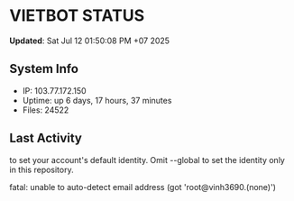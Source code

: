 # VIETBOT STATUS
**Updated**: Sat Jul 12 01:50:08 PM +07 2025

## System Info
- IP: 103.77.172.150
- Uptime: up 6 days, 17 hours, 37 minutes
- Files: 24522

## Last Activity

to set your account's default identity.
Omit --global to set the identity only in this repository.

fatal: unable to auto-detect email address (got 'root@vinh3690.(none)')
